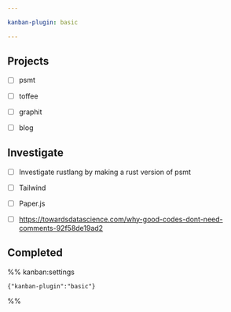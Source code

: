 ```yaml
---

kanban-plugin: basic

---
```


## Projects

- [ ] psmt
- [ ] toffee
- [ ] graphit
- [ ] blog


## Investigate

- [ ] Investigate rustlang by making a rust version of psmt
- [ ] Tailwind
- [ ] Paper.js
- [ ] https://towardsdatascience.com/why-good-codes-dont-need-comments-92f58de19ad2


## Completed





%% kanban:settings
```
{"kanban-plugin":"basic"}
```
%%